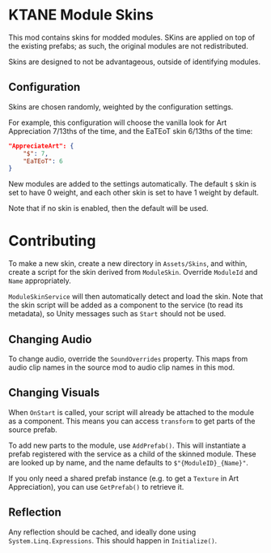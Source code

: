 # KTANE Module Skins

This mod contains skins for modded modules.
SKins are applied on top of the existing prefabs; as such, the original modules are not redistributed.

Skins are designed to not be advantageous, outside of identifying modules.

## Configuration

Skins are chosen randomly, weighted by the configuration settings.

For example, this configuration will choose the vanilla look for Art Appreciation 7/13ths of the time, and the EaTEoT skin 6/13ths of the time:

```json
"AppreciateArt": {
    "$": 7,
    "EaTEoT": 6
}
```

New modules are added to the settings automatically. The default `$` skin is set to have 0 weight, and each other skin is set to have 1 weight by default.

Note that if no skin is enabled, then the default will be used.

# Contributing

To make a new skin, create a new directory in `Assets/Skins`, and within, create a script for the skin derived from `ModuleSkin`.
Override `ModuleId` and `Name` appropriately.

`ModuleSkinService` will then automatically detect and load the skin.
Note that the skin script will be added as a component to the service (to read its metadata), so Unity messages such as `Start` should not be used.

## Changing Audio

To change audio, override the `SoundOverrides` property. This maps from audio clip names in the source mod to audio clip names in this mod.

## Changing Visuals

When `OnStart` is called, your script will already be attached to the module as a component. This means you can access `transform` to get parts of the source prefab.

To add new parts to the module, use `AddPrefab()`. This will instantiate a prefab registered with the service as a child of the skinned module. These are looked up by name, and the name defaults to `$"{ModuleID}_{Name}"`.

If you only need a shared prefab instance (e.g. to get a `Texture` in Art Appreciation), you can use `GetPrefab()` to retrieve it.

## Reflection

Any reflection should be cached, and ideally done using `System.Linq.Expressions`. This should happen in `Initialize()`.
